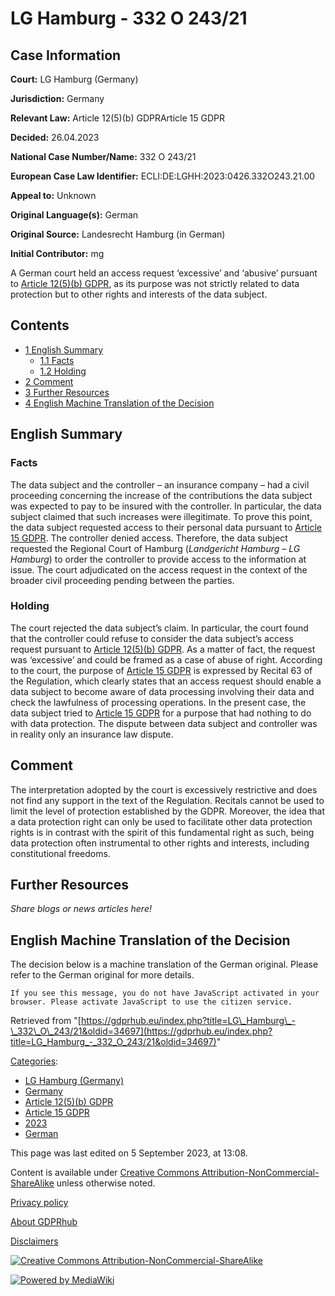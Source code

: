 # LG Hamburg - 332 O 243/21

## Case Information

**Court:** LG Hamburg (Germany)

**Jurisdiction:** Germany

**Relevant Law:** Article 12(5)(b) GDPRArticle 15 GDPR

**Decided:** 26.04.2023

**National Case Number/Name:** 332 O 243/21

**European Case Law Identifier:** ECLI:DE:LGHH:2023:0426.332O243.21.00

**Appeal to:** Unknown

**Original Language(s):** German

**Original Source:** Landesrecht Hamburg (in German)

**Initial Contributor:** mg

A German court held an access request ‘excessive’ and ‘abusive’ pursuant to [Article 12(5)(b) GDPR](/index.php?title=Article_12_GDPR#5b "Article 12 GDPR"), as its purpose was not strictly related to data protection but to other rights and interests of the data subject.

## Contents

*   [1 English Summary](#English_Summary)
    *   [1.1 Facts](#Facts)
    *   [1.2 Holding](#Holding)
*   [2 Comment](#Comment)
*   [3 Further Resources](#Further_Resources)
*   [4 English Machine Translation of the Decision](#English_Machine_Translation_of_the_Decision)

## English Summary

### Facts

The data subject and the controller – an insurance company – had a civil proceeding concerning the increase of the contributions the data subject was expected to pay to be insured with the controller. In particular, the data subject claimed that such increases were illegitimate. To prove this point, the data subject requested access to their personal data pursuant to [Article 15 GDPR](/index.php?title=Article_15_GDPR "Article 15 GDPR"). The controller denied access. Therefore, the data subject requested the Regional Court of Hamburg (_Landgericht Hamburg – LG Hamburg_) to order the controller to provide access to the information at issue. The court adjudicated on the access request in the context of the broader civil proceeding pending between the parties.

### Holding

The court rejected the data subject’s claim. In particular, the court found that the controller could refuse to consider the data subject’s access request pursuant to [Article 12(5)(b) GDPR](/index.php?title=Article_12_GDPR#5b "Article 12 GDPR"). As a matter of fact, the request was ‘excessive’ and could be framed as a case of abuse of right. According to the court, the purpose of [Article 15 GDPR](/index.php?title=Article_15_GDPR "Article 15 GDPR") is expressed by Recital 63 of the Regulation, which clearly states that an access request should enable a data subject to become aware of data processing involving their data and check the lawfulness of processing operations. In the present case, the data subject tried to [Article 15 GDPR](/index.php?title=Article_15_GDPR "Article 15 GDPR") for a purpose that had nothing to do with data protection. The dispute between data subject and controller was in reality only an insurance law dispute.

## Comment

The interpretation adopted by the court is excessively restrictive and does not find any support in the text of the Regulation. Recitals cannot be used to limit the level of protection established by the GDPR. Moreover, the idea that a data protection right can only be used to facilitate other data protection rights is in contrast with the spirit of this fundamental right as such, being data protection often instrumental to other rights and interests, including constitutional freedoms.

## Further Resources

_Share blogs or news articles here!_

## English Machine Translation of the Decision

The decision below is a machine translation of the German original. Please refer to the German original for more details.

```
If you see this message, you do not have JavaScript activated in your browser. Please activate JavaScript to use the citizen service.

```

Retrieved from "[https://gdprhub.eu/index.php?title=LG\_Hamburg\_-\_332\_O\_243/21&oldid=34697](https://gdprhub.eu/index.php?title=LG_Hamburg_-_332_O_243/21&oldid=34697)"

[Categories](/index.php?title=Special:Categories "Special:Categories"):

*   [LG Hamburg (Germany)](/index.php?title=Category:LG_Hamburg_\(Germany\) "Category:LG Hamburg (Germany)")
*   [Germany](/index.php?title=Category:Germany "Category:Germany")
*   [Article 12(5)(b) GDPR](/index.php?title=Category:Article_12\(5\)\(b\)_GDPR "Category:Article 12(5)(b) GDPR")
*   [Article 15 GDPR](/index.php?title=Category:Article_15_GDPR "Category:Article 15 GDPR")
*   [2023](/index.php?title=Category:2023 "Category:2023")
*   [German](/index.php?title=Category:German "Category:German")

This page was last edited on 5 September 2023, at 13:08.

Content is available under [Creative Commons Attribution-NonCommercial-ShareAlike](https://creativecommons.org/licenses/by-nc-sa/4.0/) unless otherwise noted.

[Privacy policy](/index.php?title=GDPRhub:Privacy_policy)

[About GDPRhub](/index.php?title=GDPRhub:About)

[Disclaimers](/index.php?title=GDPRhub:General_disclaimer)

[![Creative Commons Attribution-NonCommercial-ShareAlike](/resources/assets/licenses/cc-by-nc-sa.png)](https://creativecommons.org/licenses/by-nc-sa/4.0/)

[![Powered by MediaWiki](/resources/assets/poweredby_mediawiki_88x31.png)](https://www.mediawiki.org/)
